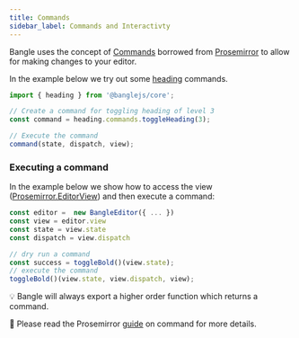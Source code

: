 ```yaml
---
title: Commands
sidebar_label: Commands and Interactivty
---
```


Bangle uses the concept of [Commands](/docs/api/core#command) borrowed from [Prosemirror](https://prosemirror.net/docs/guide/#commands) to allow for making changes to your editor.

In the example below we try out some [heading](/docs/api/core#heading-component) commands.

```js
import { heading } from '@banglejs/core';

// Create a command for toggling heading of level 3
const command = heading.commands.toggleHeading(3);

// Execute the command
command(state, dispatch, view);
```

### Executing a command

In the example below we show how to access the view ([Prosemirror.EditorView](https://prosemirror.net/docs/ref/#view.EditorView)) and then execute a command:

```js
const editor =  new BangleEditor({ ... })
const view = editor.view
const state = view.state
const dispatch = view.dispatch

// dry run a command
const success = toggleBold()(view.state);
// execute the command
toggleBold()(view.state, view.dispatch, view);
```

:bulb: Bangle will always export a higher order function which returns a command.

:book: Please read the Prosemirror [guide](https://prosemirror.net/docs/guide/#commands) on command for more details.
